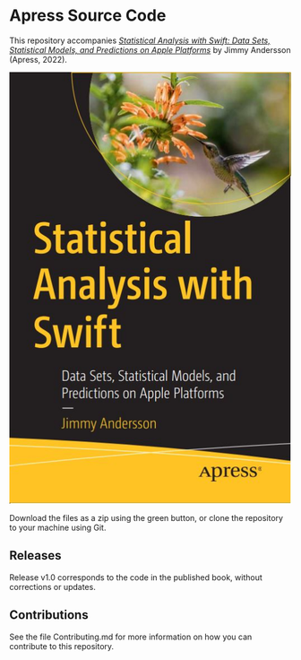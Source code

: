 # Apress Source Code

This repository accompanies [*Statistical Analysis with Swift: Data Sets, Statistical Models, and Predictions on Apple Platforms*](https://www.link.springer.com/book/10.1007/9781484277645) by Jimmy Andersson (Apress, 2022).

[comment]: #cover
![Cover image](9781484277645.JPG)

Download the files as a zip using the green button, or clone the repository to your machine using Git.

## Releases

Release v1.0 corresponds to the code in the published book, without corrections or updates.

## Contributions

See the file Contributing.md for more information on how you can contribute to this repository.